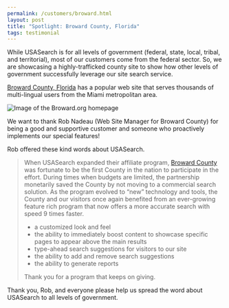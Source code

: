 ```yaml
---
permalink: /customers/broward.html
layout: post
title: "Spotlight: Broward County, Florida"
tags: testimonial
---
```

<p>While USASearch is for all levels of government (federal, state, local, tribal, and territorial), most of our customers come from the federal sector. So, we are showcasing a highly-trafficked county site to show how other levels of government successfully leverage our site search service.</p>
<p><a href="http://www.broward.org" target="_blank">Broward County, Florida</a> has a popular web site that serves thousands of multi-lingual users from the Miami metropolitan area. </p>
<p><img class="img-polaroid" class="img-polaroid" alt="Image of the Broward.org homepage" src="http://f22818b4dfc10241d8a3-f1564c64756a8cfee25b6b19953b1d23.r31.cf2.rackcdn.com/tumblr_lloa7zX9zz1qid15q.png"/></p>
<p>We want to thank Rob Nadeau (Web Site Manager for Broward County) for being a good and supportive customer and someone who proactively implements our special features!</p>
<p>Rob offered these kind words about USASearch.</p>
<blockquote>
<p>When USASearch expanded their affiliate program, <a href="http://www.broward.org" target="_blank">Broward County</a> was fortunate to be the first County in the nation to participate in the effort. During times when budgets are limited, the partnership monetarily saved the County by not moving to a commercial search solution. As the program evolved to &#8220;new&#8221; technology and tools, the County and our visitors once again benefited from an ever-growing feature rich program that now offers a more accurate search with speed 9 times faster.</p>
<ul><li>a customized look and feel</li>
<li>the ability to immediately boost content to showcase specific pages to appear above the main results</li>
<li>type-ahead search suggestions for visitors to our site</li>
<li>the ability to add and remove search suggestions</li>
<li>the ability to generate reports</li>
</ul><p>Thank you for a program that keeps on giving.</p>
</blockquote>
<p>Thank you, Rob, and everyone please help us spread the word about USASearch to all levels of government.</p>

